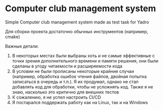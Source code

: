 # Computer club management system
Simple Computer club management system made as test task for Yadro

Для сборки проекта достаточно обычных инструментов (например, cmake)

Важные детали:

1. В некоторых местах были выбраны хоть и не самые эффективные с точки зрения дополнительного времени и памяти решения, они были сделаны в угоду читаемости и расширяемости кода
2. В условии не были прописаны некоторые крайние случаи (например, обработка ошибок чтения файлов, двойная попытка записаться в очередь и т.п.). Я их продумал, однако не стал добавлять код для обработки, чтобы не усложнять код. Также я не знаю, насколько это критично для внешних тестов
3. К сожалению, я не успел настроить CI/CD
4. Я постарался поддержать работу как на Linux, так и на Windows
